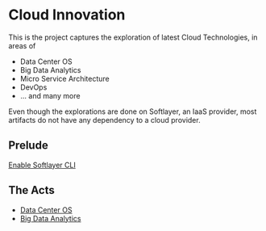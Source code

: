 
# Cloud Innovation

This is the project captures the exploration of latest Cloud Technologies, in areas of 

* Data Center OS
* Big Data Analytics
* Micro Service Architecture
* DevOps
* ... and many more

Even though the explorations are done on Softlayer, an IaaS provider, most artifacts do not have any dependency to a cloud provider.


## Prelude

[Enable Softlayer CLI](softlayer/README_softlayer.md)


## The Acts 

* [Data Center OS](dcos/README_dcos.md)
* [Big Data Analytics](bigdata/README_bigdata.md)
